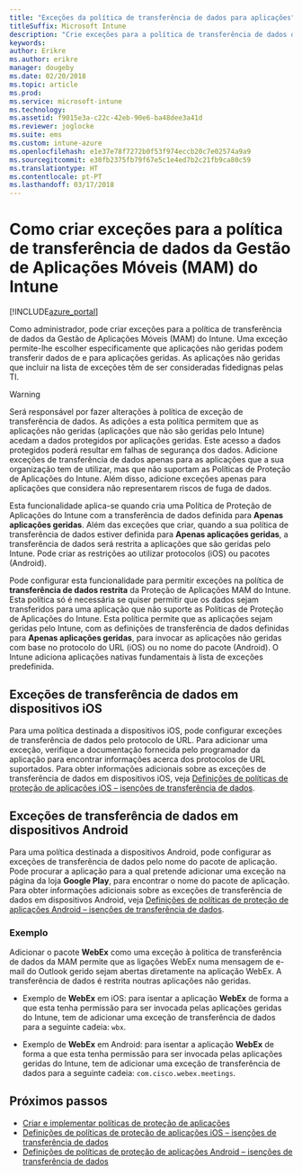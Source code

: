 ```yaml
---
title: "Exceções da política de transferência de dados para aplicações"
titleSuffix: Microsoft Intune
description: "Crie exceções para a política de transferência de dados da Gestão de Aplicações Móveis (MAM) do Intune."
keywords: 
author: Erikre
ms.author: erikre
manager: dougeby
ms.date: 02/20/2018
ms.topic: article
ms.prod: 
ms.service: microsoft-intune
ms.technology: 
ms.assetid: f9015e3a-c22c-42eb-90e6-ba48dee3a41d
ms.reviewer: joglocke
ms.suite: ems
ms.custom: intune-azure
ms.openlocfilehash: e1e37e78f7272b0f53f974eccb20c7e02574a9a9
ms.sourcegitcommit: e30fb2375fb79f67e5c1e4ed7b2c21fb9ca80c59
ms.translationtype: HT
ms.contentlocale: pt-PT
ms.lasthandoff: 03/17/2018
---
```

# <a name="how-to-create-exceptions-to-the-intune-mobile-application-management-mam-data-transfer-policy"></a>Como criar exceções para a política de transferência de dados da Gestão de Aplicações Móveis (MAM) do Intune

[!INCLUDE[azure_portal](./includes/azure_portal.md)]

Como administrador, pode criar exceções para a política de transferência de dados da Gestão de Aplicações Móveis (MAM) do Intune. Uma exceção permite-lhe escolher especificamente que aplicações não geridas podem transferir dados de e para aplicações geridas. As aplicações não geridas que incluir na lista de exceções têm de ser consideradas fidedignas pelas TI. 

>[!WARNING] 
> Será responsável por fazer alterações à política de exceção de transferência de dados. As adições a esta política permitem que as aplicações não geridas (aplicações que não são geridas pelo Intune) acedam a dados protegidos por aplicações geridas. Este acesso a dados protegidos poderá resultar em falhas de segurança dos dados. Adicione exceções de transferência de dados apenas para as aplicações que a sua organização tem de utilizar, mas que não suportam as Políticas de Proteção de Aplicações do Intune. Além disso, adicione exceções apenas para aplicações que considera não representarem riscos de fuga de dados.

Esta funcionalidade aplica-se quando cria uma Política de Proteção de Aplicações do Intune com a transferência de dados definida para **Apenas aplicações geridas**. Além das exceções que criar, quando a sua política de transferência de dados estiver definida para **Apenas aplicações geridas**, a transferência de dados será restrita a aplicações que são geridas pelo Intune. Pode criar as restrições ao utilizar protocolos (iOS) ou pacotes (Android).

Pode configurar esta funcionalidade para permitir exceções na política de **transferência de dados restrita** da Proteção de Aplicações MAM do Intune. Esta política só é necessária se quiser permitir que os dados sejam transferidos para uma aplicação que não suporte as Políticas de Proteção de Aplicações do Intune. Esta política permite que as aplicações sejam geridas pelo Intune, com as definições de transferência de dados definidas para **Apenas aplicações geridas**, para invocar as aplicações não geridas com base no protocolo do URL (iOS) ou no nome do pacote (Android). O Intune adiciona aplicações nativas fundamentais à lista de exceções predefinida. 

## <a name="ios-data-transfer-exceptions"></a>Exceções de transferência de dados em dispositivos iOS
Para uma política destinada a dispositivos iOS, pode configurar exceções de transferência de dados pelo protocolo de URL. Para adicionar uma exceção, verifique a documentação fornecida pelo programador da aplicação para encontrar informações acerca dos protocolos de URL suportados. Para obter informações adicionais sobre as exceções de transferência de dados em dispositivos iOS, veja [Definições de políticas de proteção de aplicações iOS – isenções de transferência de dados](app-protection-policy-settings-ios.md#data-transfer-exemptions).

## <a name="android-data-transfer-exceptions"></a>Exceções de transferência de dados em dispositivos Android
Para uma política destinada a dispositivos Android, pode configurar as exceções de transferência de dados pelo nome do pacote de aplicação. Pode procurar a aplicação para a qual pretende adicionar uma exceção na página da loja **Google Play**, para encontrar o nome do pacote de aplicação. Para obter informações adicionais sobre as exceções de transferência de dados em dispositivos Android, veja [Definições de políticas de proteção de aplicações Android – isenções de transferência de dados](app-protection-policy-settings-android.md#data-transfer-exemptions).

### <a name="example"></a>Exemplo
Adicionar o pacote **WebEx** como uma exceção à politica de transferência de dados da MAM permite que as ligações WebEx numa mensagem de e-mail do Outlook gerido sejam abertas diretamente na aplicação WebEx. A transferência de dados é restrita noutras aplicações não geridas.

- Exemplo de **WebEx** em iOS: para isentar a aplicação **WebEx** de forma a que esta tenha permissão para ser invocada pelas aplicações geridas do Intune, tem de adicionar uma exceção de transferência de dados para a seguinte cadeia: <code>wbx</code>.

- Exemplo de **WebEx** em Android: para isentar a aplicação **WebEx** de forma a que esta tenha permissão para ser invocada pelas aplicações geridas do Intune, tem de adicionar uma exceção de transferência de dados para a seguinte cadeia: <code>com.cisco.webex.meetings</code>. 

## <a name="next-steps"></a>Próximos passos

- [Criar e implementar políticas de proteção de aplicações](app-protection-policies.md)
- [Definições de políticas de proteção de aplicações iOS – isenções de transferência de dados](app-protection-policy-settings-ios.md#data-transfer-exemptions)
- [Definições de políticas de proteção de aplicações Android – isenções de transferência de dados](app-protection-policy-settings-android.md#data-transfer-exemptions)
